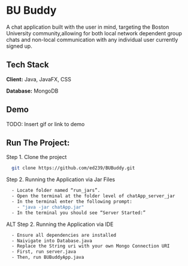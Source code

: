 
# BU Buddy

A chat application built with the user in mind, targeting the Boston University community,allowing for both local network dependent group chats and non-local communication with any individual user currently signed up.


## Tech Stack

**Client:** Java, JavaFX, CSS

**Database:** MongoDB


## Demo

TODO: Insert gif or link to demo


## Run The Project:

Step 1. Clone the project 
```bash
  git clone https://github.com/ed239/BUBuddy.git
```

Step 2. Running the Application via Jar Files
```bash
  - Locate folder named “run_jars”.
  - Open the terminal at the folder level of chatApp_server_jar
  - In the terminal enter the following prompt:
    - "java -jar chatApp.jar"
  - In the terminal you should see “Server Started:”
```

ALT Step 2. Running the Application via IDE
```bash
  - Ensure all dependencies are installed
  - Naivigate into Database.java
  - Replace the String uri with your own Mongo Connection URI
  - First, run server.java
  - Then, run BUBuddyApp.java
```



